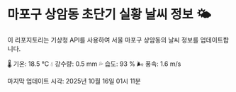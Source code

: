 
# 마포구 상암동 초단기 실황 날씨 정보 🌤️

이 리포지토리는 기상청 API를 사용하여 서울 마포구 상암동의 날씨 정보를 업데이트합니다. 

🌡️ 기온: 18.5 ℃
💧 강수량: 0.5 mm
💦 습도: 93 %
🌬️ 풍속: 1.6 m/s

마지막 업데이트 시각: 2025년 10월 16일 01시 11분    
